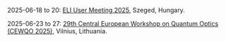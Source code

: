 2025-06-18 to 20: [ELI User Meeting 2025](https://indico.eli-laser.eu/event/194/ "This meeting focuses on high-intensity laser research, covering laser-plasma interactions, attosecond science, and particle acceleration. Topics include extreme ultraviolet generation, laser-driven fusion, and applications in physics and biology, emphasizing user-driven experiments with ELI facilities."), Szeged, Hungary.

2025-06-23 to 27: [29th Central European Workshop on Quantum Optics (CEWQO 2025)](https://cewqo29.ff.vu.lt "CEWQO 2025 focuses on quantum optics, covering photonics, quantum entanglement, and optical coherence. Topics include quantum communication, single-photon sources, and applications in quantum information, emphasizing experimental and theoretical advancements in optical quantum systems."), Vilnius, Lithuania.

